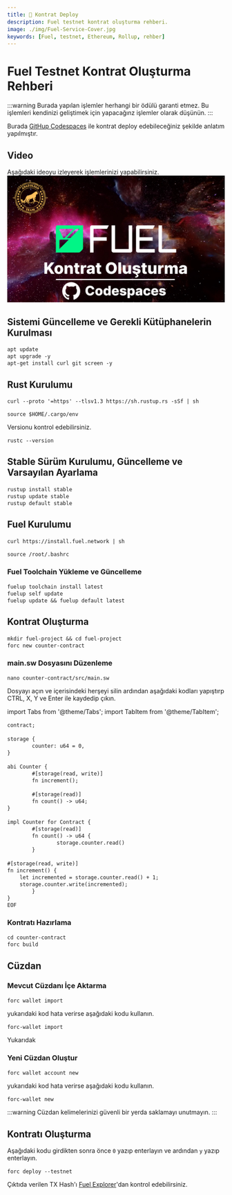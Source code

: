 ```yaml
---
title: 📝 Kontrat Deploy
description: Fuel testnet kontrat oluşturma rehberi.
image: ./img/Fuel-Service-Cover.jpg
keywords: [Fuel, testnet, Ethereum, Rollup, rehber]
---
```


# Fuel Testnet Kontrat Oluşturma Rehberi

:::warning
Burada yapılan işlemler herhangi bir ödülü garanti etmez. Bu işlemleri kendinizi geliştimek için yapacağınz işlemler olarak düşünün.
:::

Burada [GitHup Codespaces](https://github.com/codespaces) ile kontrat deploy edebileceğiniz şekilde anlatım yapılmıştır. 

## Video
Aşağıdaki ideoyu izleyerek işlemlerinizi yapabilirsiniz.
[![Watch the video](./img/FuelVideoGuide.jpg)](https://youtu.be/Q_bCt0ervw4)

## Sistemi Güncelleme ve Gerekli Kütüphanelerin Kurulması
```shell
apt update
apt upgrade -y
apt-get install curl git screen -y
```

## Rust Kurulumu
```shell
curl --proto '=https' --tlsv1.3 https://sh.rustup.rs -sSf | sh
```
```shell
source $HOME/.cargo/env
```
Versionu kontrol edebilirsiniz.
```shell
rustc --version
```

## Stable Sürüm Kurulumu, Güncelleme ve Varsayılan Ayarlama 
```shell
rustup install stable
rustup update stable
rustup default stable
```

## Fuel Kurulumu
```shell
curl https://install.fuel.network | sh
```

```shell
source /root/.bashrc
```

### Fuel Toolchain Yükleme ve Güncelleme
```shell
fuelup toolchain install latest
fuelup self update
fuelup update && fuelup default latest
```

## Kontrat Oluşturma

```shell
mkdir fuel-project && cd fuel-project
forc new counter-contract
```
### main.sw Dosyasını Düzenleme 
```shell
nano counter-contract/src/main.sw
```
Dosyayı açın ve içerisindeki herşeyi silin ardından aşağıdaki kodları yapıştırp CTRL, X, Y ve Enter ile kaydedip çıkın.

import Tabs from '@theme/Tabs';
import TabItem from '@theme/TabItem';

<Tabs>
<TabItem value="main.sw dosyası için kodlar">

```
contract;

storage {
		counter: u64 = 0,
}

abi Counter {
		#[storage(read, write)]
		fn increment();

		#[storage(read)]
		fn count() -> u64;
}

impl Counter for Contract {
		#[storage(read)]
		fn count() -> u64 {
				storage.counter.read()
		}

#[storage(read, write)]
fn increment() {
    let incremented = storage.counter.read() + 1;
    storage.counter.write(incremented);
		}
}
EOF
```

</TabItem>
</Tabs>

### Kontratı Hazırlama
```shell
cd counter-contract
forc build
```

## Cüzdan

### Mevcut Cüzdanı İçe Aktarma
```shell
forc wallet import 
```
yukarıdaki kod hata verirse aşağıdaki kodu kullanın.
```shell
forc-wallet import 
```
Yukarıdak

### Yeni Cüzdan Oluştur
```shell
forc wallet account new
```
yukarıdaki kod hata verirse aşağıdaki kodu kullanın.
```shell
forc-wallet new
```
:::warning
Cüzdan kelimelerinizi güvenli bir yerda saklamayı unutmayın.
:::

## Kontratı Oluşturma
Aşağıdaki kodu girdikten sonra önce `0` yazıp enterlayın ve ardından `y` yazıp enterlayın.
```shell
forc deploy --testnet 
```

Çıktıda verilen TX Hash'ı [Fuel Explorer](https://app.fuel.network/)'dan kontrol edebilirsiniz.